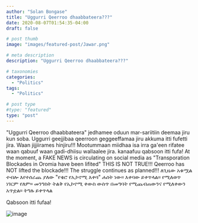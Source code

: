 ```yaml
---
author: "Solan Bongase"
title: "Uggurri Qeerroo dhaabbateera???"
date: 2020-08-07T01:54:35-04:00
draft: false

# post thumb
image: "images/featured-post/Jawar.png"

# meta description
description: "Uggurri Qeerroo dhaabbateera???"

# taxonomies
categories: 
  - "Politics"
tags:
  - "Politics"

# post type
#type: "featured"
type: "post"
---
```


"Uggurri Qeerroo dhaabbateera" jedhamee oduun mar-sariitiin deemaa jiru kun soba.
Uggurri geejjibaa qeerroon geggeeffamaa jiru akkuma itti fufetti jira.
Waan jijjiirames hinjiru!!! Mootummaan miidhaa isa irra ga'een rifatee waan
qabuuf waan gadi-dhiisu wallaalee jira. kanaafuu qabsoon itti fufa!
At the moment, a FAKE NEWS is circulating on social media as "Transporation Blockades
in Oromia have been lifited" THIS IS NOT TRUE!!! Qeerroo has NOT lifted the blockade!!!
The struggle continues as planned!!!
ለጊዜው አቁሟል ተብሎ እየተሰራጨ ያለው "የቄሮ የኢኮኖሚ እቀባ" ሐሰት ነው። እቀባው ይቀጥላል። የሚለወጥ ነገርም የለም።
መንግስት ትልቅ የኢኮኖሚ ቀውስ ውስጥ በመግባት የሚጨብጠውንና የሚለቀውን አጥቷል።  ትግሉ ይቀጥላል

Qabsoon itti fufaa!

![image](../../images/Jawar.png)
